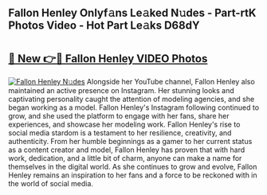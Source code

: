 ## Fallon Henley Onlyf𝚊ns Le𝚊ked N𝚞des - Part-rtK Photos Video - Hot Part Le𝚊ks D68dY

# <h2><a href="http://ac37043.deff.icu/?id=Fallon+Henley">🔗 New 👉🔴 Fallon Henley VIDEO Photos</a></h2>

[![Fallon Henley N𝚞des](https://i.imgur.com/rIISA9y.gif)](http://ac37043.deff.icu/?id=Fallon+Henley)
Alongside her YouTube channel, Fallon Henley also maintained an active presence on Instagram. Her stunning looks and captivating personality caught the attention of modeling agencies, and she began working as a model. Fallon Henley's Instagram following continued to grow, and she used the platform to engage with her fans, share her experiences, and showcase her modeling work. Fallon Henley's rise to social media stardom is a testament to her resilience, creativity, and authenticity. From her humble beginnings as a gamer to her current status as a content creator and model, Fallon Henley has proven that with hard work, dedication, and a little bit of charm, anyone can make a name for themselves in the digital world. As she continues to grow and evolve, Fallon Henley remains an inspiration to her fans and a force to be reckoned with in the world of social media.
